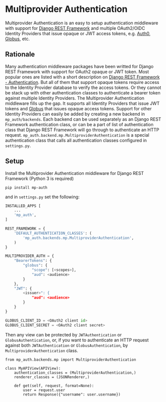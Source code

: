 # Multiprovider Authentication

Multiprovider Authentication is an easy to setup authentication middleware with support for
[Django REST Framework][drf] and multiple OAuth2/OIDC Identity Providers that issue opaque
or JWT access tokens, e.g. [Auth0][auth0], [Globus][globus], etc.

## Rationale

Many authentication middleware packages have been writted for Django REST Framework with
support for OAuth2 opaque or JWT token. Most popular ones are listed with a short description
on [Django REST Framework - Authentication][drf_auth]. But all of them that support opaque tokens
require access to the Identity Provider database to verify the access tokens. Or they cannot be
stack up with other authentication classes to authenticate a bearer token against multiple
Identity Providers. The Multiprovider Authentication middleware fills up the gap. It supports all
Identity Providers that issue JWT tokens and [Globus][globus] that issues opaque access tokens. Support
for other Identity Providers can easily be added by creating a new backend in `mp_auth/backends`.
Each backend can be used separately as an Django REST Framework authentication class, or can be a part of
list of authentication class that Django REST Framework will go through to authenticate an HTTP request.
`mp_auth.backend.mp.MultiproviderAuthentication` is a special authentication class that calls all
authentication classes configured in `settings.py`.

## Setup

Install the Multiprovider Authentication middleware for Django REST Framework (Python 3 is required)
```shell
pip install mp-auth
```
and in `settings.py` set the following:
```python
INSTALLED_APPS [
    ...
    'mp_auth',
]

REST_FRAMEWORK = {
    'DEFAULT_AUTHENTICATION_CLASSES': (
        'mp_auth.backends.mp.MultiproviderAuthentication',
    )
}

MULTIPROVIDER_AUTH = {
    "BearerTokens": {
        "globus": {
            "scope": [<scopes>],
            "aud": <audience>
        }
    },
    "JWT": {
        <issuer>": {
            "aud": <audience>
        }
    }
}

GLOBUS_CLIENT_ID = <OAuth2 client id>
GLOBUS_CLIENT_SECRET = <OAuth2 client secret>
```
Then any view can be protected by `JWTAuthentication` or `GlobusAuthentication`, or, if you want to
authenticate an HTTP request against both `JWTAuthentication` or `GlobusAuthentication`, by
 `MultiproviderAuthentication` class.
```
from mp_auth.backends.mp import MultiproviderAuthentication

class MyAPIView(APIView):
    authentication_classes = (MultiproviderAuthentication,)
    renderer_classes = (JSONRenderer,)

    def get(self, request, format=None):
        user = request.user
        return Response({"username": user.username})
```

[drf]: http://www.django-rest-framework.org/
[auth0]: https://auth0.com/
[globus]: https://globus.org/
[drf_auth]: http://www.django-rest-framework.org/api-guide/authentication/#third-party-packages

